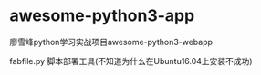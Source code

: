 # awesome-python3-app     
廖雪峰python学习实战项目awesome-python3-webapp

fabfile.py 脚本部署工具(不知道为什么在Ubuntu16.04上安装不成功)